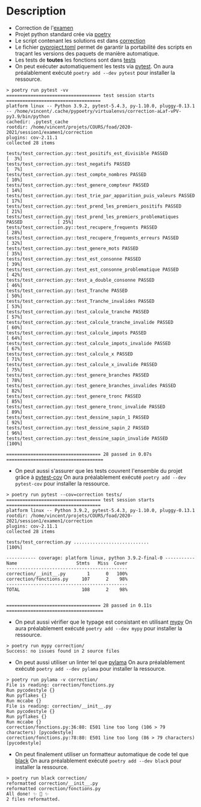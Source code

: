 # Description

- Correction de l'[examen](./sujet.pdf)
- Projet python standard crée via [poetry](https://python-poetry.org/)
- Le script contenant les solutions est dans [correction](./correction/)
- Le fichier [pyproject.toml](./pyproject.toml) permet de garantir la portabilité des scripts en traçant les versions des paquets de manière automatique.
- Les tests de **toutes** les fonctions sont dans [tests](./tests/)
- On peut exécuter automatiquement les tests via [pytest](https://docs.pytest.org/).
On aura préalablement exécuté `poetry add --dev pytest` pour installer la ressource.
```shell
> poetry run pytest -vv
=================================== test session starts ===================================
platform linux -- Python 3.9.2, pytest-5.4.3, py-1.10.0, pluggy-0.13.1 -- /home/vincent/.cache/pypoetry/virtualenvs/correction-aLaf-vPV-py3.9/bin/python
cachedir: .pytest_cache
rootdir: /home/vincent/projets/COURS/foad/2020-2021/session1/examen1/correction
plugins: cov-2.11.1
collected 28 items

tests/test_correction.py::test_positifs_est_divisible PASSED                        [  3%]
tests/test_correction.py::test_negatifs PASSED                                      [  7%]
tests/test_correction.py::test_compte_nombres PASSED                                [ 10%]
tests/test_correction.py::test_genere_compteur PASSED                               [ 14%]
tests/test_correction.py::test_trie_par_apparition_puis_valeurs PASSED              [ 17%]
tests/test_correction.py::test_prend_les_premiers_positifs PASSED                   [ 21%]
tests/test_correction.py::test_prend_les_premiers_problematiques PASSED             [ 25%]
tests/test_correction.py::test_recupere_frequents PASSED                            [ 28%]
tests/test_correction.py::test_recupere_frequents_erreurs PASSED                    [ 32%]
tests/test_correction.py::test_genere_mots PASSED                                   [ 35%]
tests/test_correction.py::test_est_consonne PASSED                                  [ 39%]
tests/test_correction.py::test_est_consonne_problematique PASSED                    [ 42%]
tests/test_correction.py::test_a_double_consonne PASSED                             [ 46%]
tests/test_correction.py::test_Tranche PASSED                                       [ 50%]
tests/test_correction.py::test_Tranche_invalides PASSED                             [ 53%]
tests/test_correction.py::test_calcule_tranche PASSED                               [ 57%]
tests/test_correction.py::test_calcule_tranche_invalide PASSED                      [ 60%]
tests/test_correction.py::test_calcule_impots PASSED                                [ 64%]
tests/test_correction.py::test_calcule_impots_invalide PASSED                       [ 67%]
tests/test_correction.py::test_calcule_x PASSED                                     [ 71%]
tests/test_correction.py::test_calcule_x_invalide PASSED                            [ 75%]
tests/test_correction.py::test_genere_branches PASSED                               [ 78%]
tests/test_correction.py::test_genere_branches_invalides PASSED                     [ 82%]
tests/test_correction.py::test_genere_tronc PASSED                                  [ 85%]
tests/test_correction.py::test_genere_tronc_invalide PASSED                         [ 89%]
tests/test_correction.py::test_dessine_sapin_1 PASSED                               [ 92%]
tests/test_correction.py::test_dessine_sapin_2 PASSED                               [ 96%]
tests/test_correction.py::test_dessine_sapin_invalide PASSED                        [100%]

=================================== 28 passed in 0.07s ====================================
```
- On peut aussi s'assurer que les tests couvrent l'ensemble du projet grâce à [pytest-cov](https://pypi.org/project/pytest-cov/)
On aura préalablement exécuté `poetry add --dev pytest-cov` pour installer la ressource.
```shell
> poetry run pytest --cov=correction tests/
=================================== test session starts ===================================
platform linux -- Python 3.9.2, pytest-5.4.3, py-1.10.0, pluggy-0.13.1
rootdir: /home/vincent/projets/COURS/foad/2020-2021/session1/examen1/correction
plugins: cov-2.11.1
collected 28 items

tests/test_correction.py ............................                               [100%]

----------- coverage: platform linux, python 3.9.2-final-0 -----------
Name                      Stmts   Miss  Cover
---------------------------------------------
correction/__init__.py        1      0   100%
correction/fonctions.py     107      2    98%
---------------------------------------------
TOTAL                       108      2    98%


=================================== 28 passed in 0.11s ====================================
```
- On peut aussi vérifier que le typage est consistant en utilisant [mypy](http://mypy-lang.org/)
On aura préalablement exécuté `poetry add --dev mypy` pour installer la ressource.
```shell
> poetry run mypy correction/
Success: no issues found in 2 source files
```
- On peut aussi utiliser un linter tel que [pylama](https://github.com/klen/pylama)
On aura préalablement exécuté `poetry add --dev pylama` pour installer la ressource.
```shell
> poetry run pylama -v correction/
File is reading: correction/fonctions.py
Run pycodestyle {}
Run pyflakes {}
Run mccabe {}
File is reading: correction/__init__.py
Run pycodestyle {}
Run pyflakes {}
Run mccabe {}
correction/fonctions.py:36:80: E501 line too long (106 > 79 characters) [pycodestyle]
correction/fonctions.py:78:80: E501 line too long (86 > 79 characters) [pycodestyle]
```
- On peut finalement utiliser un formatteur automatique de code tel que [black](https://github.com/psf/black)
On aura préalablement exécuté `poetry add --dev black` pour installer la ressource.
```shell
> poetry run black correction/
reformatted correction/__init__.py
reformatted correction/fonctions.py
All done! ✨ 🍰 ✨
2 files reformatted.
```
